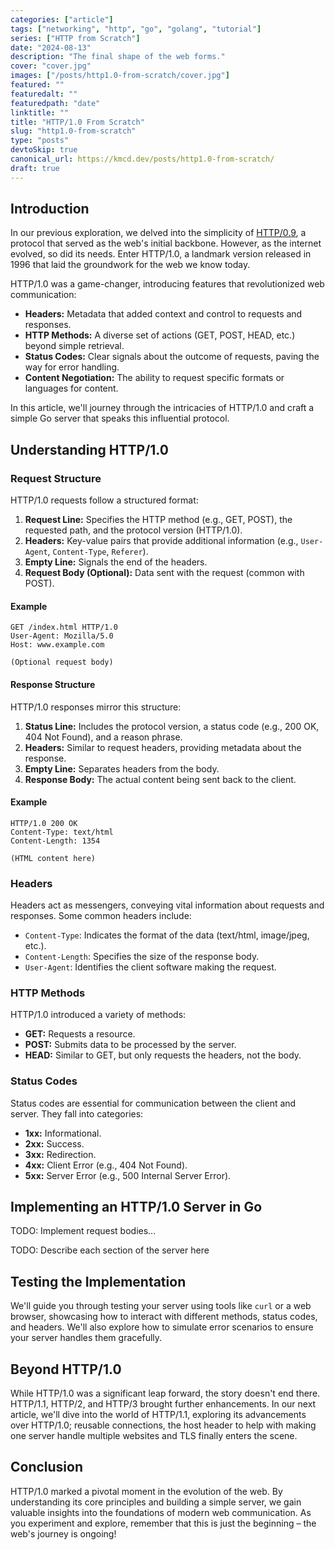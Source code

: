 ```yaml
---
categories: ["article"]
tags: ["networking", "http", "go", "golang", "tutorial"]
series: ["HTTP from Scratch"]
date: "2024-08-13"
description: "The final shape of the web forms."
cover: "cover.jpg"
images: ["/posts/http1.0-from-scratch/cover.jpg"]
featured: ""
featuredalt: ""
featuredpath: "date"
linktitle: ""
title: "HTTP/1.0 From Scratch"
slug: "http1.0-from-scratch"
type: "posts"
devtoSkip: true
canonical_url: https://kmcd.dev/posts/http1.0-from-scratch/
draft: true
---
```


## Introduction
In our previous exploration, we delved into the simplicity of [HTTP/0.9](/posts/http0.9-from-scratch), a protocol that served as the web's initial backbone. However, as the internet evolved, so did its needs. Enter HTTP/1.0, a landmark version released in 1996 that laid the groundwork for the web we know today.  

HTTP/1.0 was a game-changer, introducing features that revolutionized web communication:

- **Headers:** Metadata that added context and control to requests and responses.
- **HTTP Methods:** A diverse set of actions (GET, POST, HEAD, etc.) beyond simple retrieval.
- **Status Codes:** Clear signals about the outcome of requests, paving the way for error handling.
- **Content Negotiation:** The ability to request specific formats or languages for content.

In this article, we'll journey through the intricacies of HTTP/1.0 and craft a simple Go server that speaks this influential protocol.

## Understanding HTTP/1.0

### Request Structure

HTTP/1.0 requests follow a structured format:

1. **Request Line:** Specifies the HTTP method (e.g., GET, POST), the requested path, and the protocol version (HTTP/1.0).
2. **Headers:** Key-value pairs that provide additional information (e.g., `User-Agent`, `Content-Type`, `Referer`).
3. **Empty Line:**  Signals the end of the headers.
4. **Request Body (Optional):** Data sent with the request (common with POST).

#### Example
```http
GET /index.html HTTP/1.0
User-Agent: Mozilla/5.0
Host: www.example.com

(Optional request body)
```

#### Response Structure
HTTP/1.0 responses mirror this structure:

1. **Status Line:**  Includes the protocol version, a status code (e.g., 200 OK, 404 Not Found), and a reason phrase.
2. **Headers:** Similar to request headers, providing metadata about the response.
3. **Empty Line:** Separates headers from the body.
4. **Response Body:** The actual content being sent back to the client.

#### Example

```http
HTTP/1.0 200 OK
Content-Type: text/html
Content-Length: 1354

(HTML content here)
```

### Headers
Headers act as messengers, conveying vital information about requests and responses. Some common headers include:

- `Content-Type`:  Indicates the format of the data (text/html, image/jpeg, etc.).
- `Content-Length`: Specifies the size of the response body.
- `User-Agent`: Identifies the client software making the request.

### HTTP Methods
HTTP/1.0 introduced a variety of methods:

- **GET:**  Requests a resource.
- **POST:**  Submits data to be processed by the server.
- **HEAD:**  Similar to GET, but only requests the headers, not the body.

### Status Codes
Status codes are essential for communication between the client and server. They fall into categories:
- **1xx:** Informational.
- **2xx:** Success.
- **3xx:** Redirection.
- **4xx:** Client Error (e.g., 404 Not Found).
- **5xx:** Server Error (e.g., 500 Internal Server Error).

## Implementing an HTTP/1.0 Server in Go
TODO: Implement request bodies...

TODO: Describe each section of the server here

## Testing the Implementation
We'll guide you through testing your server using tools like `curl` or a web browser, showcasing how to interact with different methods, status codes, and headers. We'll also explore how to simulate error scenarios to ensure your server handles them gracefully.

## Beyond HTTP/1.0
While HTTP/1.0 was a significant leap forward, the story doesn't end there. HTTP/1.1, HTTP/2, and HTTP/3 brought further enhancements. In our next article, we'll dive into the world of HTTP/1.1, exploring its advancements over HTTP/1.0; reusable connections, the host header to help with making one server handle multiple websites and TLS finally enters the scene.

## Conclusion
HTTP/1.0 marked a pivotal moment in the evolution of the web. By understanding its core principles and building a simple server, we gain valuable insights into the foundations of modern web communication. As you experiment and explore, remember that this is just the beginning – the web's journey is ongoing!

